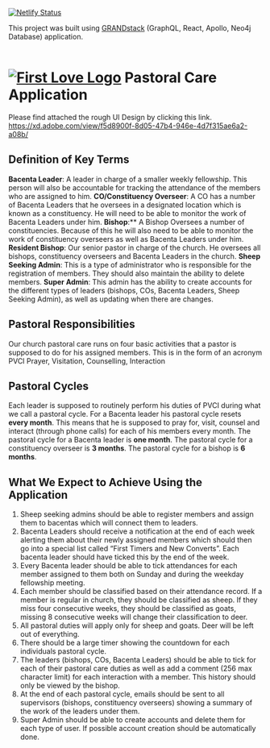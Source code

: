 [![Netlify Status](https://api.netlify.com/api/v1/badges/3fc1e26f-bccb-4196-ba57-705d3b09bb82/deploy-status)](https://app.netlify.com/sites/flcadmin/deploys)

This project was built using [GRANDstack](https://grandstack.io) (GraphQL, React, Apollo, Neo4j Database) application.
<br/><br/>

# [![First Love Logo](/img/fl-logo.png)](https://www.firstlovecenter.com) Pastoral Care Application

Please find attached the rough UI Design by clicking this link.
https://xd.adobe.com/view/f5d8900f-8d05-47b4-946e-4d7f315ae6a2-a08b/

## Definition of Key Terms

**Bacenta Leader**: A leader in charge of a smaller weekly fellowship. This person will also be accountable for tracking the attendance of the members who are assigned to him.
**CO/Constituency Overseer**: A CO has a number of Bacenta Leaders that he oversees in a designated location which is known as a constituency. He will need to be able to monitor the work of Bacenta Leaders under him.
**Bishop**:** A Bishop Oversees a number of constituencies. Because of this he will also need to be able to monitor the work of constituency overseers as well as Bacenta Leaders under him.
**Resident Bishop**: Our senior pastor in charge of the church. He oversees all bishops, constituency overseers and Bacenta Leaders in the church.
**Sheep Seeking Admin**: This is a type of administrator who is responsible for the registration of members. They should also maintain the ability to delete members.
**Super Admin**: This admin has the ability to create accounts for the different types of leaders (bishops, COs, Bacenta Leaders, Sheep Seeking Admin), as well as updating when there are changes.


## Pastoral Responsibilities
Our church pastoral care runs on four basic activities that a pastor is supposed to do for his assigned members. This is in the form of an acronym PVCI
Prayer, Visitation, Counselling, Interaction

## Pastoral Cycles
Each leader is supposed to routinely perform his duties of PVCI during what we call a pastoral cycle.
For a Bacenta leader his pastoral cycle resets **every month**. This means that he is supposed to pray for, visit, counsel and interact (through phone calls) for each of his members every month.
The pastoral cycle for a Bacenta leader is **one month**.
The pastoral cycle for a constituency overseer is **3 months**. The pastoral cycle for a bishop is **6 months**.


## What We Expect to Achieve Using the Application

1. Sheep seeking admins should be able to register members and assign them to bacentas which will connect them to leaders.
2. Bacenta Leaders should receive a notification at the end of each week alerting them about their newly assigned members which should then go into a special list called “First Timers and New Converts”. Each bacenta leader should have ticked this by the end of the week.
3. Every Bacenta leader should be able to tick attendances for each member assigned to them both on Sunday and during the weekday fellowship meeting.
4. Each member should be classified based on their attendance record. If a member is regular in church, they should be classified as sheep. If they miss four consecutive weeks, they should be classified as goats, missing 8 consecutive weeks will change their classification to deer.
5. All pastoral duties will apply only for sheep and goats. Deer will be left out of everything.
6. There should be a large timer showing the countdown for each individuals pastoral cycle.
7. The leaders (bishops, COs, Bacenta Leaders) should be able to tick for each of their pastoral care duties as well as add a comment (256 max character limit) for each interaction with a member. This history should only be viewed by the bishop.
8. At the end of each pastoral cycle, emails should be sent to all supervisors (bishops, constituency overseers) showing a summary of the work of the leaders under them.
9. Super Admin should be able to create accounts and delete them for each type of user. If possible account creation should be automatically done.
